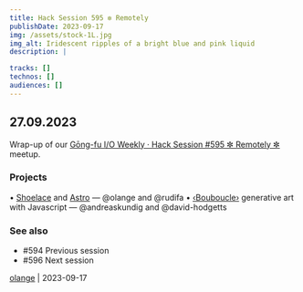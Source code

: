 ```yaml
---
title: Hack Session 595 ✼ Remotely
publishDate: 2023-09-17
img: /assets/stock-1L.jpg
img_alt: Iridescent ripples of a bright blue and pink liquid
description: |

tracks: []
technos: []
audiences: []
---
```


## 27.09.2023

Wrap-up of our [Gōng-fu I/O Weekly · Hack Session #595 ✼ Remotely ✼](https://www.meetup.com/fr-FR/gōngfuio/events/295958931/) meetup.

### Projects

• [Shoelace](https://shoelace.style/) and [Astro](https://astro.build/) — @olange and @rudifa
• [‹Bouboucle›](http://bouboucle.com) generative art with Javascript — @andreaskundig and @david-hodgetts 

### See also

* #594 Previous session
* #596 Next session

[olange](https://github.com/olange) | 2023-09-17


